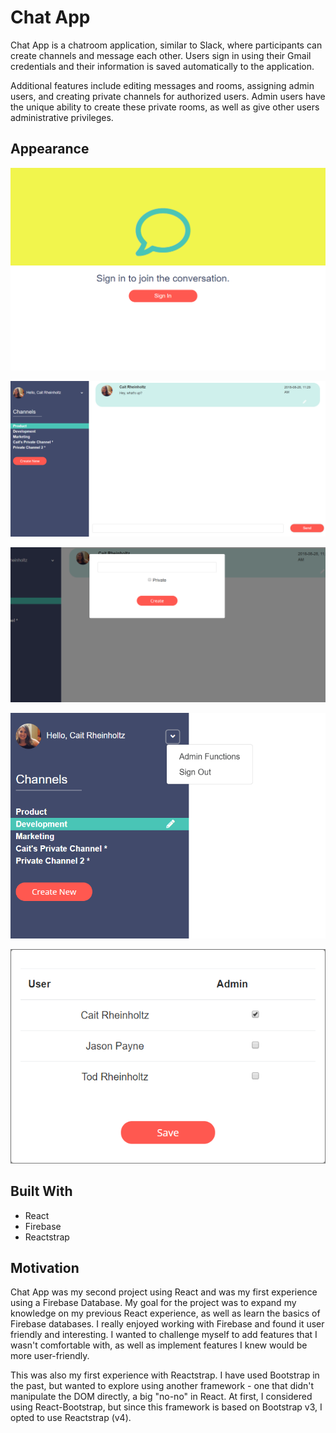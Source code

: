 # Chat App

Chat App is a chatroom application, similar to Slack, where participants can create channels and message each other. Users sign in using their Gmail credentials and their information is saved automatically to the application.

Additional features include editing messages and rooms, assigning admin users, and creating private channels for authorized users. Admin users have the unique ability to create these private rooms, as well as give other users administrative privileges.


## Appearance <a id="appearance"></a>

![Sign In page](./public/assets/sign_in_page.png?raw=true)

![Chatroom Page](./public/assets/chatroom.png?raw=true)

![Create a Room](./public/assets/create_room.png?raw=true)

![Admin Functions](./public/assets/features.png?raw=true)

![Add Admin Users](./public/assets/admin.png?raw=true)

## Built With <a id="built-with"></a>

* React
* Firebase
* Reactstrap

## Motivation <a id="motivation"></a>

Chat App was my second project using React and was my first experience using a Firebase Database. My goal for the project was to expand my knowledge on my previous React experience, as well as learn the basics of Firebase databases. I really enjoyed working with Firebase and found it user friendly and interesting. I wanted to challenge myself to add features that I wasn't comfortable with, as well as implement features I knew would be more user-friendly.

This was also my first experience with Reactstrap. I have used Bootstrap in the past, but wanted to explore using another framework - one that didn't manipulate the DOM directly, a big "no-no" in React. At first, I considered using React-Bootstrap, but since this framework is based on Bootstrap v3, I opted to use Reactstrap (v4).
